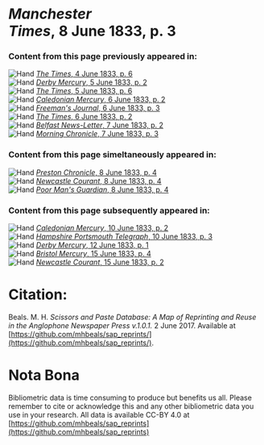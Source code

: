 # *Manchester Times*, 8 June 1833, p. 3  
  
### Content from this page previously appeared in:  
![Hand](http://scissorsandpaste.net/wp-content/uploads/2017/06/smallhandpointer.png) [*The Times*, 4 June 1833, p. 6](https://mhbeals.github.io/sap_html/The-Times/The-Times-4-June-1833-p-6)  
![Hand](http://scissorsandpaste.net/wp-content/uploads/2017/06/smallhandpointer.png) [*Derby Mercury*, 5 June 1833, p. 2](https://mhbeals.github.io/sap_html/Derby-Mercury/Derby-Mercury-5-June-1833-p-2)  
![Hand](http://scissorsandpaste.net/wp-content/uploads/2017/06/smallhandpointer.png) [*The Times*, 5 June 1833, p. 6](https://mhbeals.github.io/sap_html/The-Times/The-Times-5-June-1833-p-6)  
![Hand](http://scissorsandpaste.net/wp-content/uploads/2017/06/smallhandpointer.png) [*Caledonian Mercury*, 6 June 1833, p. 2](https://mhbeals.github.io/sap_html/Caledonian-Mercury/Caledonian-Mercury-6-June-1833-p-2)  
![Hand](http://scissorsandpaste.net/wp-content/uploads/2017/06/smallhandpointer.png) [*Freeman's Journal*, 6 June 1833, p. 3](https://mhbeals.github.io/sap_html/Freeman's-Journal/Freeman's-Journal-6-June-1833-p-3)  
![Hand](http://scissorsandpaste.net/wp-content/uploads/2017/06/smallhandpointer.png) [*The Times*, 6 June 1833, p. 2](https://mhbeals.github.io/sap_html/The-Times/The-Times-6-June-1833-p-2)  
![Hand](http://scissorsandpaste.net/wp-content/uploads/2017/06/smallhandpointer.png) [*Belfast News-Letter*, 7 June 1833, p. 2](https://mhbeals.github.io/sap_html/Belfast-News-Letter/Belfast-News-Letter-7-June-1833-p-2)  
![Hand](http://scissorsandpaste.net/wp-content/uploads/2017/06/smallhandpointer.png) [*Morning Chronicle*, 7 June 1833, p. 3](https://mhbeals.github.io/sap_html/Morning-Chronicle/Morning-Chronicle-7-June-1833-p-3)  
  
### Content from this page simeltaneously appeared in:  
![Hand](http://scissorsandpaste.net/wp-content/uploads/2017/06/smallhandpointer.png) [*Preston Chronicle*, 8 June 1833, p. 4](https://mhbeals.github.io/sap_html/Preston-Chronicle/Preston-Chronicle-8-June-1833-p-4)  
![Hand](http://scissorsandpaste.net/wp-content/uploads/2017/06/smallhandpointer.png) [*Newcastle Courant*, 8 June 1833, p. 4](https://mhbeals.github.io/sap_html/Newcastle-Courant/Newcastle-Courant-8-June-1833-p-4)  
![Hand](http://scissorsandpaste.net/wp-content/uploads/2017/06/smallhandpointer.png) [*Poor Man's Guardian*, 8 June 1833, p. 4](https://mhbeals.github.io/sap_html/Poor-Man's-Guardian/Poor-Man's-Guardian-8-June-1833-p-4)  
  
### Content from this page subsequently appeared in:  
![Hand](http://scissorsandpaste.net/wp-content/uploads/2017/06/smallhandpointer.png) [*Caledonian Mercury*, 10 June 1833, p. 2](https://mhbeals.github.io/sap_html/Caledonian-Mercury/Caledonian-Mercury-10-June-1833-p-2)  
![Hand](http://scissorsandpaste.net/wp-content/uploads/2017/06/smallhandpointer.png) [*Hampshire Portsmouth Telegraph*, 10 June 1833, p. 3](https://mhbeals.github.io/sap_html/Hampshire-Portsmouth-Telegraph/Hampshire-Portsmouth-Telegraph-10-June-1833-p-3)  
![Hand](http://scissorsandpaste.net/wp-content/uploads/2017/06/smallhandpointer.png) [*Derby Mercury*, 12 June 1833, p. 1](https://mhbeals.github.io/sap_html/Derby-Mercury/Derby-Mercury-12-June-1833-p-1)  
![Hand](http://scissorsandpaste.net/wp-content/uploads/2017/06/smallhandpointer.png) [*Bristol Mercury*, 15 June 1833, p. 4](https://mhbeals.github.io/sap_html/Bristol-Mercury/Bristol-Mercury-15-June-1833-p-4)  
![Hand](http://scissorsandpaste.net/wp-content/uploads/2017/06/smallhandpointer.png) [*Newcastle Courant*, 15 June 1833, p. 2](https://mhbeals.github.io/sap_html/Newcastle-Courant/Newcastle-Courant-15-June-1833-p-2)  


# Citation: 

Beals. M. H. *Scissors and Paste Database: A Map of Reprinting and Reuse in the Anglophone Newspaper Press v.1.0.1.* 2 June 2017. Available at [https://github.com/mhbeals/sap_reprints/](https://github.com/mhbeals/sap_reprints/). 

# Nota Bona

Bibliometric data is time consuming to produce but benefits us all. Please remember to cite or acknowledge this and any other bibliometric data you use in your research. All data is available CC-BY 4.0 at [https://github.com/mhbeals/sap_reprints](https://github.com/mhbeals/sap_reprints)